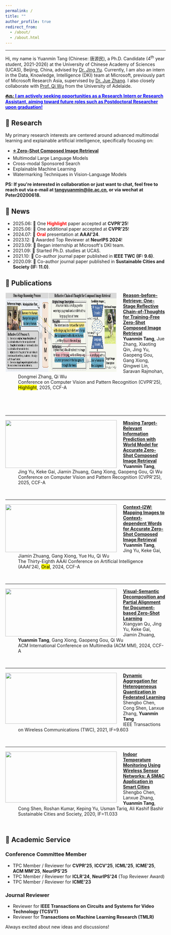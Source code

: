 ```yaml
---
permalink: /
title: ""
author_profile: true
redirect_from: 
  - /about/
  - /about.html
---
```


---

Hi, my name is Yuanmin Tang (Chinese: 唐源民), a Ph.D. Candidate (4<sup>th</sup> year student, 2021-2026) at the University of Chinese Academy of Sciences (UCAS), Beijing, China, advised by [Dr. Jing Yu](https://scholar.google.com.hk/citations?hl=zh-CN&user=P75F9-QAAAAJ). Currently, I am also an intern in the Data, Knowledge, Intelligence (DKI) team at Microsoft, previously part of Microsoft Research Asia, supervised by [Dr. Jue Zhang](https://www.microsoft.com/en-us/research/people/juezhang/). I also closely collaborate with [Prof. Qi Wu](https://www.adelaide.edu.au/directory/qi.wu) from the University of Adelaide.

**<ins>🔥🔜: <font color=Blue>I am actively seeking opportunities as a Research Intern or Research Assistant, aiming toward future roles such as Postdoctoral Researcher upon graduation!</font></ins>**

## 📖 Research

My primary research interests are centered around advanced multimodal learning and explainable artificial intelligence, specifically focusing on:

* **<ins>⭐ Zero-Shot Composed Image Retrieval</ins>**
* Multimodal Large Language Models
* Cross-modal Sponsored Search
* Explainable Machine Learning
* Watermarking Techniques in Vision-Language Models

**PS: If you're interested in collaboration or just want to chat, feel free to reach out via e-mail at [tangyuanmin@iie.ac.cn](mailto:tangyuanmin@iie.ac.cn), or via wechat at Peter20200618.**

## 🎉 News

* 2025.06: 🎉 One <font color=Red><strong>Highlight</strong></font> paper accepted at **CVPR'25**!
* 2025.06: 🎉 One additional paper accepted at **CVPR'25**!
* 2024.07: 🎉 <font color=Red><strong>Oral</strong></font> presentation at **AAAI'24**.
* 2023.12: 🎉 Awarded Top Reviewer at **NeurIPS 2024**!
* 2023.09: 🎉 Began internship at Microsoft's DKI team.
* 2021.09: 🎉 Started Ph.D. studies at UCAS.
* 2021.10: 🎉 Co-author journal paper published in **IEEE TWC (IF: 9.6)**.
* 2020.09: 🎉 Co-author journal paper published in **Sustainable Cities and Society (IF: 11.0)**.


## 📝 Publications

<dl>
<dt><img align="left" width="350" height="250" hspace="0" wspace="0" src="../images/OSrCIR.png" style="margin-right: 20px;"></dt>
<dd><a href="https://openaccess.thecvf.com/content/CVPR2025/html/Tang_Reason-before-Retrieve_One-Stage_Reflective_Chain-of-Thoughts_for_Training-Free_Zero-Shot_Composed_Image_Retrieval_CVPR_2025_paper.html"><strong>Reason-before-Retrieve: One-Stage Reflective Chain-of-Thoughts for Training-Free Zero-Shot Composed Image Retrieval</strong></a></dd>
<dd><strong>Yuanmin Tang</strong>, Jue Zhang, Xiaoting Qin, Jing Yu, Gaopeng Gou, Gang Xiong, Qingwei Lin, Saravan Rajmohan, Dongmei Zhang, Qi Wu</dd>
<dd>Conference on Computer Vision and Pattern Recognition (CVPR'25), <mark>Highlight</mark>, 2025, CCF-A</dd>
</dl>
<br><br><br>

---

<dl>
<dt><img align="left" width="350" height="150" hspace="0" wspace="0" src="../images/PrediCIR.png" style="margin-right: 20px;"></dt>
<dd><a href="https://openaccess.thecvf.com/content/CVPR2025/html/Tang_Missing_Target-Relevant_Information_Prediction_with_World_Model_for_Accurate_Zero-Shot_CVPR_2025_paper.html"><strong>Missing Target-Relevant Information Prediction with World Model for Accurate Zero-Shot Composed Image Retrieval</strong></a></dd>
<dd><strong>Yuanmin Tang</strong>, Jing Yu, Keke Gai, Jiamin Zhuang, Gang Xiong, Gaopeng Gou, Qi Wu</dd>
<dd>Conference on Computer Vision and Pattern Recognition (CVPR'25), 2025, CCF-A</dd>
</dl>
<br>

---

<dl>
<dt><img align="left" width="350" height="150" hspace="0" wspace="0" src="../images/ContextI2W.png" style="margin-right: 20px;"></dt>
<dd><a href="https://ojs.aaai.org/index.php/AAAI/article/view/28281"><strong>Context-I2W: Mapping Images to Context-dependent Words for Accurate Zero-Shot Composed Image Retrieval</strong></a></dd>
<dd><strong>Yuanmin Tang</strong>, Jing Yu, Keke Gai, Jiamin Zhuang, Gang Xiong, Yue Hu, Qi Wu</dd>
<dd>The Thirty-Eighth AAAI Conference on Artificial Intelligence (AAAI'24), <mark>Oral</mark>, 2024, CCF-A</dd>
</dl>
<br>

---

<dl>
<dt><img align="left" width="350" height="150" hspace="0" wspace="0" src="../images/ACMMM.png" style="margin-right: 20px;"></dt>
<dd><a href="https://dl.acm.org/doi/abs/10.1145/3581783.3612092"><strong>Visual-Semantic Decomposition and Partial Alignment for Document-based Zero-Shot Learning</strong></a></dd>
<dd>Xiangyan Qu, Jing Yu, Keke Gai, Jiamin Zhuang, <strong>Yuanmin Tang</strong>, Gang Xiong, Gaopeng Gou, Qi Wu</dd>
<dd>ACM International Conference on Multimedia (ACM MM), 2024, CCF-A</dd>
</dl>
<br>

---

<dl>
<dt><img align="left" width="350" height="160" hspace="0" wspace="0" src="../images/TWC.png" style="margin-right: 20px;"></dt>
<dd><a href="https://ieeexplore.ieee.org/abstract/document/9425020"><strong>Dynamic Aggregation for Heterogeneous Quantization in Federated Learning</strong></a></dd>
<dd>Shengbo Chen, Cong Shen, Lanxue Zhang, <strong>Yuanmin Tang</strong></dd>
<dd>IEEE Transactions on Wireless Communications (TWC), 2021, IF=9.603</dd>
</dl>
<br>

---

<dl>
<dt><img align="left" width="350" height="160" hspace="0" wspace="0" src="../images/SCS.png" style="margin-right: 20px;"></dt>
<dd><a href="https://www.sciencedirect.com/science/article/pii/S2210670720307745"><strong>Indoor Temperature Monitoring Using Wireless Sensor Networks: A SMAC Application in Smart Cities</strong></a></dd>
<dd>Shengbo Chen, Lanxue Zhang, <strong>Yuanmin Tang</strong>, Cong Shen, Roshan Kumar, Keping Yu, Usman Tariq, Ali Kashif Bashir</dd>
<dd>Sustainable Cities and Society, 2020, IF=11.033</dd>
</dl>
<br>


## 🌟 Academic Service

### Conference Committee Member

* TPC Member / Reviewer for **CVPR'25**, **ICCV'25**, **ICML'25**, **ICME'25**, **ACM MM'25**, **NeurIPS'25**
* TPC Member / Reviewer for **ICLR'24**, **NeurIPS'24** (Top Reviewer Award)
* TPC Member / Reviewer for **ICME'23**

### Journal Reviewer

* Reviewer for **IEEE Transactions on Circuits and Systems for Video Technology (TCSVT)**
* Reviewer for **Transactions on Machine Learning Research (TMLR)**

Always excited about new ideas and discussions!